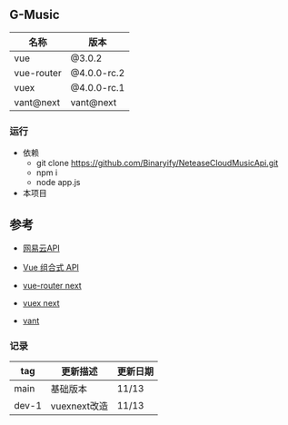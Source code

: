 ## G-Music

|    名称       |    版本      |
|---------------|--------------|
|     vue       | @3.0.2       |
|  vue-router   | @4.0.0-rc.2  |
|  vuex         | @4.0.0-rc.1  |
|  vant@next   | vant@next     |


### 运行
* 依赖
  * git clone https://github.com/Binaryify/NeteaseCloudMusicApi.git
  * npm i
  * node app.js
* 本项目


## 参考
* [网易云API](https://binaryify.github.io/NeteaseCloudMusicApi/#/?id=neteasecloudmusicapi)

* [Vue 组合式 API](https://composition-api.vuejs.org/zh/api.html#watcheffect)

* [vue-router next](https://next.router.vuejs.org/)

* [vuex next](https://next.vuex.vuejs.org/)

* [vant](https://vant-contrib.gitee.io/vant/#/zh-CN/home)




### 记录
|    tag        |    更新描述       |   更新日期      |
|---------------|----------------- |--------------   |
|     main      |   基础版本        |    11/13        |
|    dev-1      |   vuexnext改造    |    11/13        |
